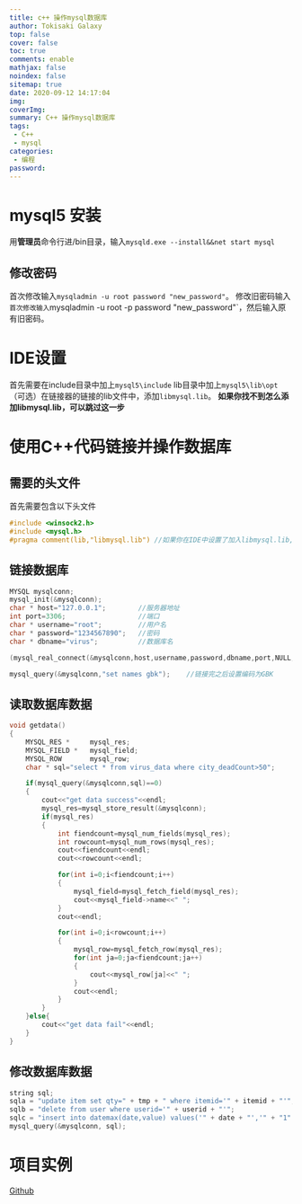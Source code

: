 ```yaml
---
title: c++ 操作mysql数据库
author: Tokisaki Galaxy
top: false
cover: false
toc: true
comments: enable
mathjax: false
noindex: false
sitemap: true
date: 2020-09-12 14:17:04
img:
coverImg:
summary: C++ 操作mysql数据库
tags:
 - C++
 - mysql
categories:
 - 编程
password:
---
```


# mysql5 安装

用**管理员**命令行进/bin目录，输入`mysqld.exe --install&&net start mysql`

## 修改密码

首次修改输入`mysqladmin -u root password "new_password"`。
修改旧密码输入`首次修改输入`mysqladmin -u root -p password "new_password"`，然后输入原有旧密码。

# IDE设置

首先需要在include目录中加上`mysql5\include`
lib目录中加上`mysql5\lib\opt`
（可选）在链接器的链接的lib文件中，添加`libmysql.lib`。
**如果你找不到怎么添加libmysql.lib，可以跳过这一步**

# 使用C++代码链接并操作数据库

## 需要的头文件
首先需要包含以下头文件
```c++
#include <winsock2.h>
#include <mysql.h>
#pragma comment(lib,"libmysql.lib") //如果你在IDE中设置了加入libmysql.lib,就可以不需要这一行，但是你加上去也没事
```

## 链接数据库
```c++
MYSQL mysqlconn;
mysql_init(&mysqlconn);
char * host="127.0.0.1";        //服务器地址
int port=3306;                  //端口
char * username="root";         //用户名
char * password="1234567890";   //密码
char * dbname="virus";          //数据库名

(mysql_real_connect(&mysqlconn,host,username,password,dbname,port,NULL,CLIENT_FOUND_ROWS) != NULL)?cout<<"success"<<endl:cout<<"fail"<<endl;

mysql_query(&mysqlconn,"set names gbk");    //链接完之后设置编码为GBK
```

## 读取数据库数据

```c++
void getdata()
{
    MYSQL_RES *     mysql_res;
    MYSQL_FIELD *   mysql_field;
    MYSQL_ROW       mysql_row;
    char * sql="select * from virus_data where city_deadCount>50";

    if(mysql_query(&mysqlconn,sql)==0)
    {
        cout<<"get data success"<<endl;
        mysql_res=mysql_store_result(&mysqlconn);
        if(mysql_res)
        {
            int fiendcount=mysql_num_fields(mysql_res);
            int rowcount=mysql_num_rows(mysql_res);
            cout<<fiendcount<<endl;
            cout<<rowcount<<endl;

            for(int i=0;i<fiendcount;i++)
            {
                mysql_field=mysql_fetch_field(mysql_res);
                cout<<mysql_field->name<<" ";
            }
            cout<<endl;

            for(int i=0;i<rowcount;i++)
            {
                mysql_row=mysql_fetch_row(mysql_res);
                for(int ja=0;ja<fiendcount;ja++)
                {
                    cout<<mysql_row[ja]<<" ";
                }
                cout<<endl;
            }
        }
    }else{
        cout<<"get data fail"<<endl;
    }
}
```

## 修改数据库数据
```c++
string sql;
sqla = "update item set qty=" + tmp + " where itemid='" + itemid + "'";   			//修改
sqlb = "delete from user where userid='" + userid + "'";							//删除
sqlc = "insert into datemax(date,value) values('" + date + "','" + "1" + "');";     //插入
mysql_query(&mysqlconn, sql);
```

# 项目实例

[Github](https://github.com/Tokisaki-Galaxy/LEARN-C)